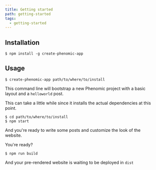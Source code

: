 ```yaml
---
title: Getting started
path: getting-started
tags:
  - getting-started
---
```


## Installation

```console
$ npm install -g create-phenomic-app
```

## Usage

```console
$ create-phenomic-app path/to/where/to/install
```

This command line will bootstrap a new Phenomic project with a basic layout and a `helloworld` post.

This can take a little while since it installs the actual dependencies at this point.

```console
$ cd path/to/where/to/install
$ npm start
```

And you're ready to write some posts and customize the look of the website.

You're ready?

```
$ npm run build
```

And your pre-rendered website is waiting to be deployed in `dist`
